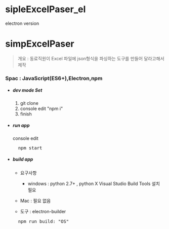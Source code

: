 # sipleExcelPaser_el
electron version


# simpExcelPaser

> 개요 : 동료직원이 Excel 파일에 json형식을 파싱하는 도구를 만들어 달라고해서 제작 

### Spac : JavaScript(ES6+),Electron,npm

- ##### dev mode Set

  1. git clone
  2. console edit  "npm i" 
  3. finish
 
- ##### run app
  console edit 
  <pre>
    npm start
  </pre>
  
  
- ##### build app
  
  * 요구사항 
    * windows : python 2.7+ , python X 
                Visual Studio Build Tools 설치 필요
   
   * Mac : 필요 없음
   
   * 도구 : electron-builder
   
   <pre>
    npm run build: "OS"
   </pre> 
